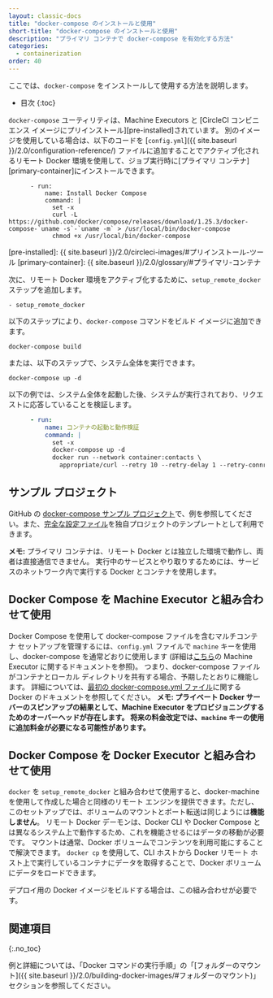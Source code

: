 ```yaml
---
layout: classic-docs
title: "docker-compose のインストールと使用"
short-title: "docker-compose のインストールと使用"
description: "プライマリ コンテナで docker-compose を有効化する方法"
categories:
  - containerization
order: 40
---
```


ここでは、`docker-compose` をインストールして使用する方法を説明します。

- 目次 
{:toc}

`docker-compose` ユーティリティは、Machine Executors と \[CircleCI コンビニエンス イメージにプリインストール\]\[pre-installed\]されています。 別のイメージを使用している場合は、以下のコードを [`config.yml`]({{ site.baseurl }}/2.0/configuration-reference/) ファイルに追加することでアクティブ化されるリモート Docker 環境を使用して、ジョブ実行時に\[プライマリ コンテナ\]\[primary-container\]にインストールできます。

          - run:
              name: Install Docker Compose
              command: |
                set -x
                curl -L https://github.com/docker/compose/releases/download/1.25.3/docker-compose-`uname -s`-`uname -m` > /usr/local/bin/docker-compose
                chmod +x /usr/local/bin/docker-compose
    

[pre-installed]: {{ site.baseurl }}/2.0/circleci-images/#プリインストール-ツール [primary-container]: {{ site.baseurl }}/2.0/glossary/#プライマリ-コンテナ

次に、リモート Docker 環境をアクティブ化するために、`setup_remote_docker` ステップを追加します。

    - setup_remote_docker
    

以下のステップにより、`docker-compose` コマンドをビルド イメージに追加できます。

    docker-compose build
    

または、以下のステップで、システム全体を実行できます。

    docker-compose up -d
    

以下の例では、システム全体を起動した後、システムが実行されており、リクエストに応答していることを検証します。

```YAML
      - run:
          name: コンテナの起動と動作検証
          command: |
            set -x
            docker-compose up -d
            docker run --network container:contacts \
              appropriate/curl --retry 10 --retry-delay 1 --retry-connrefused http://localhost:8080/contacts/test
```

## サンプル プロジェクト

GitHub の [docker-compose サンプル プロジェクト](https://github.com/circleci/cci-demo-docker/tree/docker-compose)で、例を参照してください。また、[完全な設定ファイル](https://github.com/circleci/cci-demo-docker/blob/docker-compose/.circleci/config.yml)を独自プロジェクトのテンプレートとして利用できます。

**メモ:** プライマリ コンテナは、リモート Docker とは独立した環境で動作し、両者は直接通信できません。 実行中のサービスとやり取りするためには、サービスのネットワーク内で実行する Docker とコンテナを使用します。

## Docker Compose を Machine Executor と組み合わせて使用

Docker Compose を使用して docker-compose ファイルを含むマルチコンテナ セットアップを管理するには、`config.yml` ファイルで `machine` キーを使用し、docker-compose を通常どおりに使用します (詳細は[こちら](https://circleci.com/ja/docs/2.0/executor-types/#machine-を使用する)の Machine Executor に関するドキュメントを参照)。 つまり、docker-compose ファイルがコンテナとローカル ディレクトリを共有する場合、予期したとおりに機能します。 詳細については、[最初の docker-compose.yml ファイル](https://docs.docker.com/get-started/part3/#your-first-docker-composeyml-file)に関する Docker のドキュメントを参照してください。 **メモ: プライベート Docker サーバーのスピンアップの結果として、Machine Executor をプロビジョニングするためのオーバーヘッドが存在します。 将来の料金改定では、`machine` キーの使用に追加料金が必要になる可能性があります。**

## Docker Compose を Docker Executor と組み合わせて使用

`docker` を `setup_remote_docker` と組み合わせて使用すると、docker-machine を使用して作成した場合と同様のリモート エンジンを提供できます。ただし、このセットアップでは、ボリュームのマウントとポート転送は同じようには**機能しません**。 リモート Docker デーモンは、Docker CLI や Docker Compose とは異なるシステム上で動作するため、これを機能させるにはデータの移動が必要です。 マウントは通常、Docker ボリュームでコンテンツを利用可能にすることで解決できます。 `docker cp` を使用して、CLI ホストから Docker リモート ホスト上で実行しているコンテナにデータを取得することで、Docker ボリュームにデータをロードできます。

デプロイ用の Docker イメージをビルドする場合は、この組み合わせが必要です。

## 関連項目
{:.no_toc}

例と詳細については、「Docker コマンドの実行手順」の「[フォルダーのマウント]({{ site.baseurl }}/2.0/building-docker-images/#フォルダーのマウント)」セクションを参照してください。